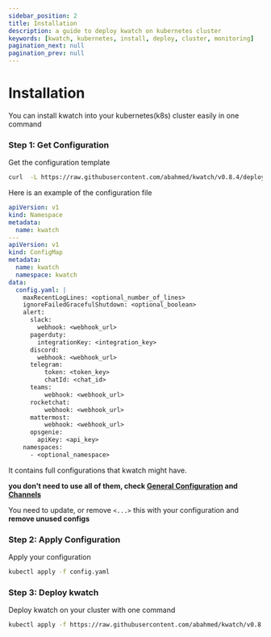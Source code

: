 ```yaml
---
sidebar_position: 2
title: Installation
description: a guide to deploy kwatch on kubernetes cluster
keywords: [kwatch, kubernetes, install, deploy, cluster, monitoring]
pagination_next: null
pagination_prev: null
---
```


# Installation

You can install kwatch into your kubernetes(k8s) cluster easily in one command

### Step 1: Get Configuration

Get the configuration template

```bash
curl  -L https://raw.githubusercontent.com/abahmed/kwatch/v0.8.4/deploy/config.yaml -o config.yaml
```

Here is an example of the configuration file

```yaml
apiVersion: v1
kind: Namespace
metadata:
  name: kwatch
---
apiVersion: v1
kind: ConfigMap
metadata:
  name: kwatch
  namespace: kwatch
data:
  config.yaml: |
    maxRecentLogLines: <optional_number_of_lines>
    ignoreFailedGracefulShutdown: <optional_boolean>
    alert:
      slack:
        webhook: <webhook_url>
      pagerduty:
        integrationKey: <integration_key>
      discord:
        webhook: <webhook_url>
      telegram:
          token: <token_key>
          chatId: <chat_id>
      teams:
          webhook: <webhook_url>
      rocketchat:
          webhook: <webhook_url>
      mattermost:
          webhook: <webhook_url>
      opsgenie:
        apiKey: <api_key>
    namespaces:
      - <optional_namespace>
```

It contains full configurations that kwatch might have.

**you don't need to use all of them, check [General Configuration](./general-configuration) and [Channels](./channels)**

You need to update, or remove `<...>` this with your configuration and **remove unused configs**


### Step 2: Apply Configuration

Apply your configuration

```bash
kubectl apply -f config.yaml
```

### Step 3: Deploy kwatch

Deploy kwatch on your cluster with one command

```bash
kubectl apply -f https://raw.githubusercontent.com/abahmed/kwatch/v0.8.4/deploy/deploy.yaml
```